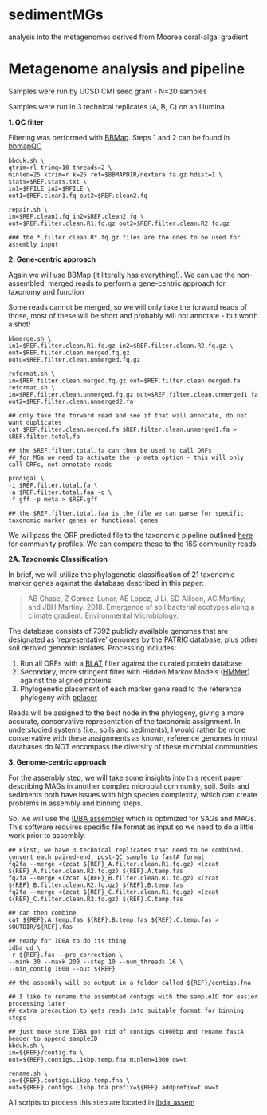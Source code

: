 # sedimentMGs
analysis into the metagenomes derived from Moorea coral-algal gradient

# Metagenome analysis and pipeline

Samples were run by UCSD CMI seed grant - N=20 samples

Samples were run in 3 technical replicates (A, B, C) on an Illumina 

**1. QC filter**

Filtering was performed with [BBMap](https://jgi.doe.gov/data-and-tools/bbtools/bb-tools-user-guide/bbmap-guide/). Steps 1 and 2 can be found in [bbmapQC](bbmapQC/)

```
bbduk.sh \
qtrim=rl trimq=10 threads=2 \
minlen=25 ktrim=r k=25 ref=$BBMAPDIR/nextera.fa.gz hdist=1 \
stats=$REF.stats.txt \
in1=$FFILE in2=$RFILE \
out1=$REF.clean1.fq out2=$REF.clean2.fq 

repair.sh \
in=$REF.clean1.fq in2=$REF.clean2.fq \
out=$REF.filter.clean.R1.fq.gz out2=$REF.filter.clean.R2.fq.gz

### the *.filter.clean.R*.fq.gz files are the ones to be used for assembly input
```

**2. Gene-centric approach**

Again we will use BBMap (it literally has everything!). We can use the non-assembled, merged reads to perform a gene-centric approach for taxonomy and function

Some reads cannot be merged, so we will only take the forward reads of those, most of these will be short and probably will not annotate - but worth a shot!

```
bbmerge.sh \
in1=$REF.filter.clean.R1.fq.gz in2=$REF.filter.clean.R2.fq.gz \
out=$REF.filter.clean.merged.fq.gz outu=$REF.filter.clean.unmerged.fq.gz

reformat.sh \
in=$REF.filter.clean.merged.fq.gz out=$REF.filter.clean.merged.fa
reformat.sh \
in=$REF.filter.clean.unmerged.fq.gz out=$REF.filter.clean.unmerged1.fa out2=$REF.filter.clean.unmerged2.fa

## only take the forward read and see if that will annotate, do not want duplicates
cat $REF.filter.clean.merged.fa $REF.filter.clean.unmerged1.fa > $REF.filter.total.fa

## the $REF.filter.total.fa can then be used to call ORFs
## for MGs we need to activate the -p meta option - this will only call ORFs, not annotate reads

prodigal \
-i $REF.filter.total.fa \
-a $REF.filter.total.faa -q \
-f gff -p meta > $REF.gff

## the $REF.filter.total.faa is the file we can parse for specific taxonomic marker genes or functional genes

```

We will pass the ORF predicted file to the taxonomic pipeline outlined [here](https://github.com/alex-b-chase/elevation-community) for community profiles. We can compare these to the 16S community reads.

__2A. Taxonomic Classification__

In brief, we will utilize the phylogenetic classification of 21 taxonomic marker genes against the database described in this paper:
>AB Chase, Z Gomez-Lunar, AE Lopez, J Li, SD Allison, AC Martiny, and JBH Martiny. 2018. Emergence of soil bacterial ecotypes along a climate gradient. Environmental Microbiology.

The database consists of 7392 publicly available genomes that are designated as ‘representative’ genomes by the PATRIC database, plus other soil derived genomic isolates. Processing includes:
1. Run all ORFs with a [BLAT](https://genome.ucsc.edu/FAQ/FAQblat.html) filter against the curated protein database
2. Secondary, more stringent filter with Hidden Markov Models ([HMMer](http://hmmer.org/)) against the aligned proteins
3. Phylogenetic placement of each marker gene read to the reference phylogeny with [pplacer](https://matsen.fhcrc.org/pplacer/)

Reads will be assigned to the best node in the phylogeny, giving a more accurate, conservative representation of the taxonomic assignment. In understudied systems (i.e., soils and sediments), I would rather be more conservative with these assignments as known, reference genomes in most databases do NOT encompass the diversity of these microbial communities.

**3. Genome-centric approach**

For the assembly step, we will take some insights into this [recent paper](https://www.nature.com/articles/s41564-019-0449-y.pdf?origin=ppub) describing MAGs in another complex microbial community, soil. Soils and sediments both have issues with high species complexity, which can create problems in assembly and binning steps.

So, we will use the [IDBA assembler](https://www.ncbi.nlm.nih.gov/pubmed/22495754) which is optimized for SAGs and MAGs. This software requires specific file format as input so we need to do a little work prior to assembly.

```
## First, we have 3 technical replicates that need to be combined. convert each paired-end, post-QC sample to fastA format
fq2fa --merge <(zcat ${REF}_A.filter.clean.R1.fq.gz) <(zcat ${REF}_A.filter.clean.R2.fq.gz) ${REF}.A.temp.fas
fq2fa --merge <(zcat ${REF}_B.filter.clean.R1.fq.gz) <(zcat ${REF}_B.filter.clean.R2.fq.gz) ${REF}.B.temp.fas
fq2fa --merge <(zcat ${REF}_C.filter.clean.R1.fq.gz) <(zcat ${REF}_C.filter.clean.R2.fq.gz) ${REF}.C.temp.fas

## can then combine
cat ${REF}.A.temp.fas ${REF}.B.temp.fas ${REF}.C.temp.fas > $OUTDIR/${REF}.fas

## ready for IDBA to do its thing
idba_ud \
-r ${REF}.fas --pre_correction \
--mink 30 --maxk 200 --step 10 --num_threads 16 \
--min_contig 1000 --out ${REF}

## the assembly will be output in a folder called ${REF}/contigs.fna

## I like to rename the assembled contigs with the sampleID for easier processing later
## extra precaution to gets reads into suitable format for binning steps

## just make sure IDBA got rid of contigs <1000bp and rename fastA header to append sampleID
bbduk.sh \
in=${REF}/contig.fa \
out=${REF}.contigs.L1kbp.temp.fna minlen=1000 ow=t

rename.sh \
in=${REF}.contigs.L1kbp.temp.fna \
out=${REF}.contigs.L1kbp.fna prefix=${REF} addprefix=t ow=t

```

All scripts to process this step are located in [ibda_assem](ibda_assem/)
